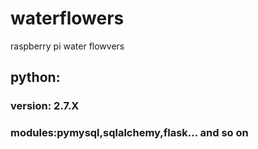 # waterflowers
raspberry pi water flowvers


## python:
### version: 2.7.X
### modules:pymysql,sqlalchemy,flask... and so on

